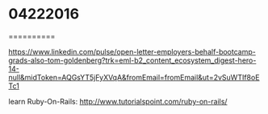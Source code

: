 # 04222016
==========


https://www.linkedin.com/pulse/open-letter-employers-behalf-bootcamp-grads-also-tom-goldenberg?trk=eml-b2_content_ecosystem_digest-hero-14-null&midToken=AQGsYT5jFyXVqA&fromEmail=fromEmail&ut=2vSuWTIf8oETc1

learn Ruby-On-Rails:
http://www.tutorialspoint.com/ruby-on-rails/
